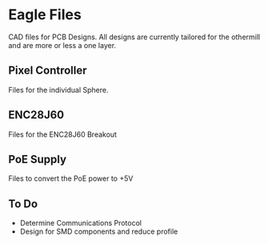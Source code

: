 # Eagle Files
CAD files for PCB Designs.  All designs are currently tailored for the othermill and are more or less a one layer.

## Pixel Controller
Files for the individual Sphere.

## ENC28J60
Files for the ENC28J60 Breakout

## PoE Supply
Files to convert the PoE power to +5V

## To Do
* Determine Communications Protocol
* Design for SMD components and reduce profile

